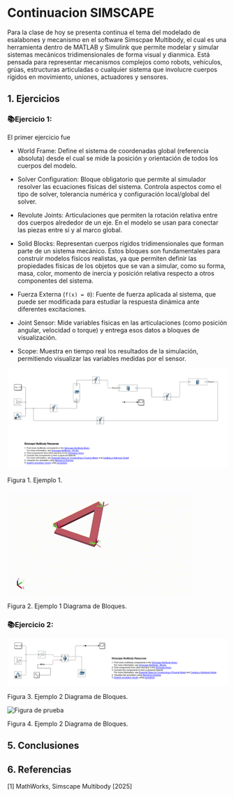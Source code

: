 # Continuacion SIMSCAPE

Para la clase de hoy se presenta continua el tema del modelado de esalabones y mecanismo en el software Simscpae Multibody, el cual es una herramienta dentro de MATLAB y Simulink que permite modelar y simular sistemas mecánicos tridimensionales de forma visual y dianmica. Está pensada para representar mecanismos complejos como robots, vehículos, grúas, estructuras articuladas o cualquier sistema que involucre cuerpos rígidos en movimiento, uniones, actuadores y sensores.

## 1. Ejercicios

### 📚Ejercicio 1:
El primer ejercicio fue 

- World Frame: Define el sistema de coordenadas global (referencia absoluta) desde el cual se mide la posición y orientación de todos los cuerpos del modelo.

- Solver Configuration: Bloque obligatorio que permite al simulador resolver las ecuaciones físicas del sistema. Controla aspectos como el tipo de solver, tolerancia numérica y configuración local/global del solver.

- Revolute Joints: Articulaciones que permiten la rotación relativa entre dos cuerpos alrededor de un eje. En el modelo se usan para conectar las piezas entre sí y al marco global.

- Solid Blocks: Representan cuerpos rígidos tridimensionales que forman parte de un sistema mecánico. Estos bloques son fundamentales para construir modelos físicos realistas, ya que permiten definir las propiedades físicas de los objetos que se van a simular, como su forma, masa, color, momento de inercia y posición relativa respecto a otros componentes del sistema.

- Fuerza Externa (`f(x) = 0`): Fuente de fuerza aplicada al sistema, que puede ser modificada para estudiar la respuesta dinámica ante diferentes excitaciones.

- Joint Sensor: Mide variables físicas en las articulaciones (como posición angular, velocidad o torque) y entrega esos datos a bloques de visualización.

- Scope: Muestra en tiempo real los resultados de la simulación, permitiendo visualizar las variables medidas por el sensor.


![Figura de prueba](images/plantilla/erich3.png)

Figura 1. Ejemplo 1.


![Figura de prueba](images/plantilla/erich4.gif)

Figura 2. Ejemplo 1 Diagrama de Bloques.


### 📚Ejercicio 2:

![Figura de prueba](images/plantilla/erich5.png)

Figura 3. Ejemplo 2 Diagrama de Bloques.

![Figura de prueba](images/plantilla/erich6.gif)

Figura 4. Ejemplo 2 Diagrama de Bloques.


## 5. Conclusiones


## 6. Referencias

[1] MathWorks, Simscape Multibody [2025]
